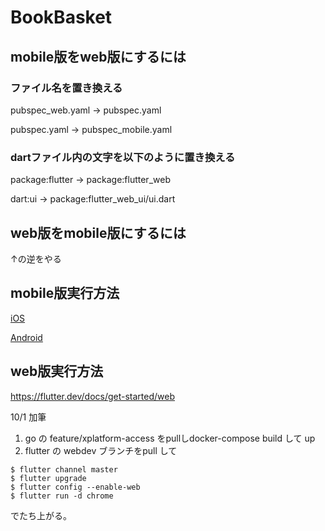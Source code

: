 # BookBasket
## mobile版をweb版にするには
### ファイル名を置き換える
pubspec_web.yaml → pubspec.yaml

pubspec.yaml → pubspec_mobile.yaml

### dartファイル内の文字を以下のように置き換える
package:flutter → package:flutter_web

dart:ui → package:flutter_web_ui/ui.dart

## web版をmobile版にするには
↑の逆をやる

## mobile版実行方法
[iOS](https://flutter.dev/docs/get-started/install/macos#ios-setup)

[Android](https://flutter.dev/docs/get-started/install/macos#android-setup)

## web版実行方法
https://flutter.dev/docs/get-started/web   
  

10/1 加筆  
1) go の feature/xplatform-access をpullしdocker-compose build して up  
2) flutter の webdev ブランチをpull して  
```
$ flutter channel master   
$ flutter upgrade   
$ flutter config --enable-web   
$ flutter run -d chrome   
```  
でたち上がる。　　
